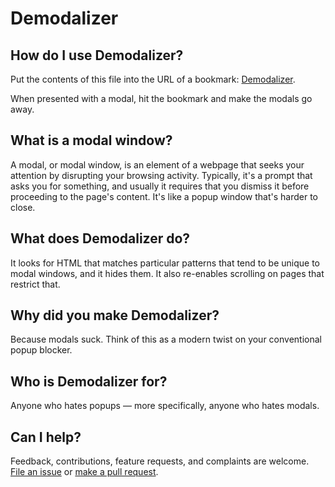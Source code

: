 # Demodalizer

## How do I use Demodalizer?

Put the contents of this file into the URL of a bookmark: [Demodalizer](https://raw.githubusercontent.com/johnpennypacker/demodalizer/master/output/bookmarklet-demodalizer.min.js).

When presented with a modal, hit the bookmark and make the modals go away.

## What is a modal window?

A modal, or modal window, is an element of a webpage that seeks your attention by disrupting your browsing activity.  Typically, it's a prompt that asks you for something, and usually it requires that you dismiss it before proceeding to the page's content.  It's like a popup window that's harder to close.

## What does Demodalizer do?

It looks for HTML that matches particular patterns that tend to be unique to modal windows, and it hides them.  It also re-enables scrolling on pages that restrict that.

## Why did you make Demodalizer?

Because modals suck. Think of this as a modern twist on your conventional popup blocker.

## Who is Demodalizer for?

Anyone who hates popups — more specifically, anyone who hates modals.

## Can I help?

Feedback, contributions, feature requests, and complaints are welcome.  [File an issue](https://github.com/johnpennypacker/demodalizer/issues) or [make a pull request](https://github.com/johnpennypacker/demodalizer/pulls).
